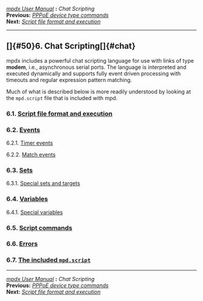 [*mpdx User Manual*](README.md) **:** *Chat Scripting*\
**Previous:** [*PPPoE device type commands*](mpd49.md)\
**Next:** [*Script file format and execution*](mpd51.md)

------------------------------------------------------------------------

## []{#50}6. Chat Scripting[]{#chat}

mpdx includes a powerful chat scripting language for use with links of
type **modem**, i.e., asynchronous serial ports. The language is
interpreted and executed dynamically and supports fully event driven
processing with timeouts and regular expression pattern matching.

Much of what is described below is more readily understood by looking at
the `mpd.script` file that is included with mpd.

### 6.1. [Script file format and execution](mpd51.md#51)

### 6.2. [Events](mpd52.md#52)

6.2.1. [Timer events](mpd53.md#53)

6.2.2. [Match events](mpd54.md#54)

### 6.3. [Sets](mpd55.md#55)

6.3.1. [Special sets and targets](mpd56.md#56)

### 6.4. [Variables](mpd57.md#57)

6.4.1. [Special variables](mpd58.md#58)

### 6.5. [Script commands](mpd59.md#59)

### 6.6. [Errors](mpd60.md#60)

### 6.7. [The included `mpd.script`](mpd61.md#61)

------------------------------------------------------------------------

[*mpdx User Manual*](README.md) **:** *Chat Scripting*\
**Previous:** [*PPPoE device type commands*](mpd49.md)\
**Next:** [*Script file format and execution*](mpd51.md)
